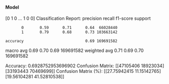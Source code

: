 #### Model
[0 1 0 ... 1 0 0]
Classification Report:
              precision    recall  f1-score   support

           0       0.59      0.71      0.64  66028440
           1       0.79      0.68      0.73 103663142

    accuracy                           0.69 169691582
   macro avg       0.69      0.70      0.69 169691582
weighted avg       0.71      0.69      0.70 169691582

Accuracy: 0.6928752953696902
Confusion Matrix:
[[47105406 18923034]
 [33193443 70469699]]
Confusion Matrix (%):
[[27.75942415 11.15142765]
 [19.56104281 41.52810538]]

